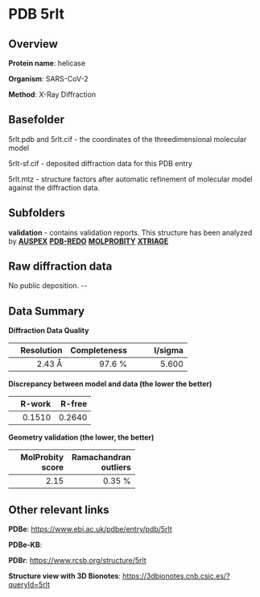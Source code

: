 # PDB 5rlt

## Overview

**Protein name**: helicase

**Organism**: SARS-CoV-2

**Method**: X-Ray Diffraction



## Basefolder

5rlt.pdb and 5rlt.cif - the coordinates of the threedimensional molecular model

5rlt-sf.cif - deposited diffraction data for this PDB entry

5rlt.mtz - structure factors after automatic refinement of molecular model against the diffraction data.

## Subfolders





**validation** - contains validation reports. This structure has been analyzed by [**AUSPEX**](https://github.com/thorn-lab/coronavirus_structural_task_force/tree/master/pdb/helicase/SARS-CoV-2/5rlt/validation/auspex) [**PDB-REDO**](https://github.com/thorn-lab/coronavirus_structural_task_force/tree/master/pdb/helicase/SARS-CoV-2/5rlt/validation/pdb-redo) [**MOLPROBITY**](https://github.com/thorn-lab/coronavirus_structural_task_force/tree/master/pdb/helicase/SARS-CoV-2/5rlt/validation/molprobity) [**XTRIAGE**](https://github.com/thorn-lab/coronavirus_structural_task_force/blob/master/pdb/helicase/SARS-CoV-2/5rlt/validation/Xtriage_output.log)  



## Raw diffraction data

No public deposition. --<br> 

## Data Summary
**Diffraction Data Quality**

|   | Resolution | Completeness| I/sigma |
|---|-------------:|----------------:|--------------:|
|   |2.43 Å|97.6  %|<img width=50/>5.600|

**Discrepancy between model and data (the lower the better)**

|   | **R-work**| **R-free**   
|---|-------------:|----------------:|           
||  0.1510|  0.2640|

**Geometry validation (the lower, the better)**

|   |**MolProbity<br>score**| **Ramachandran<br>outliers** 
|---|-------------:|----------------:|
||  2.15|  0.35 %|

 

 



## Other relevant links 
**PDBe**:  https://www.ebi.ac.uk/pdbe/entry/pdb/5rlt

**PDBe-KB**:  
 
**PDBr**: https://www.rcsb.org/structure/5rlt 

**Structure view with 3D Bionotes**: https://3dbionotes.cnb.csic.es/?queryId=5rlt

